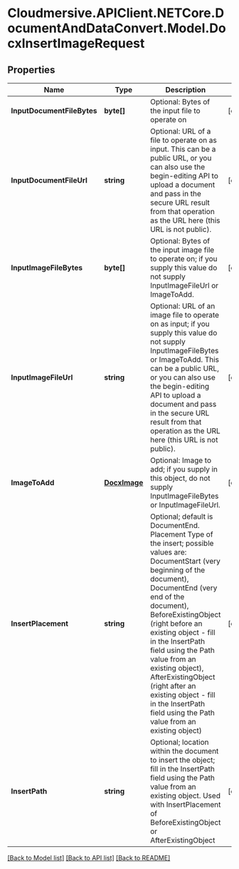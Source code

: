 # Cloudmersive.APIClient.NETCore.DocumentAndDataConvert.Model.DocxInsertImageRequest
## Properties

Name | Type | Description | Notes
------------ | ------------- | ------------- | -------------
**InputDocumentFileBytes** | **byte[]** | Optional: Bytes of the input file to operate on | [optional] 
**InputDocumentFileUrl** | **string** | Optional: URL of a file to operate on as input.  This can be a public URL, or you can also use the begin-editing API to upload a document and pass in the secure URL result from that operation as the URL here (this URL is not public). | [optional] 
**InputImageFileBytes** | **byte[]** | Optional: Bytes of the input image file to operate on; if you supply this value do not supply InputImageFileUrl or ImageToAdd. | [optional] 
**InputImageFileUrl** | **string** | Optional: URL of an image file to operate on as input; if you supply this value do not supply InputImageFileBytes or ImageToAdd.  This can be a public URL, or you can also use the begin-editing API to upload a document and pass in the secure URL result from that operation as the URL here (this URL is not public). | [optional] 
**ImageToAdd** | [**DocxImage**](DocxImage.md) | Optional: Image to add; if you supply in this object, do not supply InputImageFileBytes or InputImageFileUrl. | [optional] 
**InsertPlacement** | **string** | Optional; default is DocumentEnd.  Placement Type of the insert; possible values are: DocumentStart (very beginning of the document), DocumentEnd (very end of the document), BeforeExistingObject (right before an existing object - fill in the InsertPath field using the Path value from an existing object), AfterExistingObject (right after an existing object - fill in the InsertPath field using the Path value from an existing object) | [optional] 
**InsertPath** | **string** | Optional; location within the document to insert the object; fill in the InsertPath field using the Path value from an existing object.  Used with InsertPlacement of BeforeExistingObject or AfterExistingObject | [optional] 

[[Back to Model list]](../README.md#documentation-for-models) [[Back to API list]](../README.md#documentation-for-api-endpoints) [[Back to README]](../README.md)

